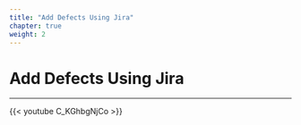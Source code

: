 ```yaml
---
title: "Add Defects Using Jira"
chapter: true
weight: 2
---
```


# Add Defects Using Jira
----

{{< youtube C_KGhbgNjCo >}}

